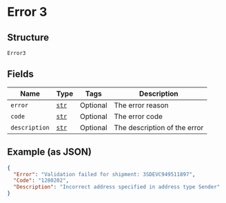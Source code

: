 
# Error 3

## Structure

`Error3`

## Fields

| Name | Type | Tags | Description |
|  --- | --- | --- | --- |
| `error` | [`str`](../../doc/models/string-enum.md) | Optional | The error reason |
| `code` | [`str`](../../doc/models/string-enum.md) | Optional | The error code |
| `description` | [`str`](../../doc/models/string-enum.md) | Optional | The description of the error |

## Example (as JSON)

```json
{
  "Error": "Validation failed for shipment: 3SDEVC949511897",
  "Code": "1280202",
  "Description": "Incorrect address specified in address type Sender"
}
```


